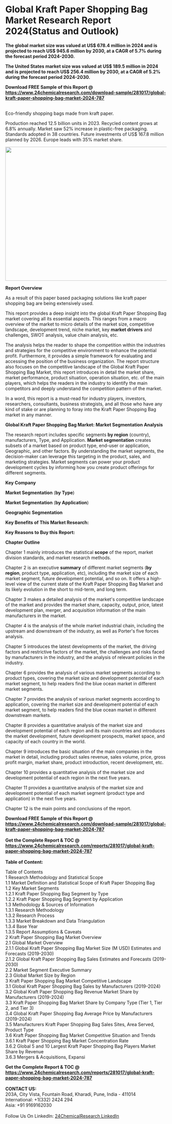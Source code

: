 <h1>Global Kraft Paper Shopping Bag Market Research Report 2024(Status and Outlook)</h1><p><strong>The global market size was valued at US$ 678.4 million in 2024 and is projected to reach US$ 945.6 million by 2030, at a CAGR of 5.7% during the forecast period 2024-2030.</strong></p><p>
</p><p><strong>The United States market size was valued at US$ 189.5 million in 2024 and is projected to reach US$ 256.4 million by 2030, at a CAGR of 5.2% during the forecast period 2024-2030.</strong></p><div><b>Download FREE Sample of this Report @ 
            <a href="https://www.24chemicalresearch.com/download-sample/281017/global-kraft-paper-shopping-bag-market-2024-787">
            https://www.24chemicalresearch.com/download-sample/281017/global-kraft-paper-shopping-bag-market-2024-787</a></b></div><br><p>
</p><p>Eco-friendly shopping bags made from kraft paper.</p><p>
</p><p>Production reached 12.5 billion units in 2023. Recycled content grows at 6.8% annually. Market saw 52% increase in plastic-free packaging. Standards adopted in 38 countries. Future investments of US$ 167.8 million planned by 2026. Europe leads with 35% market share.</p><p>
</p><p><img alt="" src="https://24chemicalresearch.com/assets/report-images/GlobalKraftPaperShoppingBagMarket.png" style="height:418px; width:731px"></p><p>
</p><p><strong>Report Overview</strong></p><p>
</p><p></p><p>
</p><p>As a result of this paper based packaging solutions like kraft paper shopping bag are being extensively used.</p><p>
</p><p>This report provides a deep insight into the global Kraft Paper Shopping Bag market covering all its essential aspects. This ranges from a macro overview of the market to micro details of the market size, competitive landscape, development trend, niche market, key <strong>market drivers</strong> and challenges, SWOT analysis, value chain analysis, etc.</p><p>
</p><p>The analysis helps the reader to shape the competition within the industries and strategies for the competitive environment to enhance the potential profit. Furthermore, it provides a simple framework for evaluating and accessing the position of the business organization. The report structure also focuses on the competitive landscape of the Global Kraft Paper Shopping Bag Market, this report introduces in detail the market share, market performance, product situation, operation situation, etc. of the main players, which helps the readers in the industry to identify the main competitors and deeply understand the competition pattern of the market.</p><p>
</p><p>In a word, this report is a must-read for industry players, investors, researchers, consultants, business strategists, and all those who have any kind of stake or are planning to foray into the Kraft Paper Shopping Bag market in any manner.</p><p>
</p><p><strong>Global Kraft Paper Shopping Bag Market: Market Segmentation Analysis</strong></p><p>
</p><p>The research report includes specific segments <strong>by region</strong> (country), manufacturers, Type, and Application. <strong>Market segmentation</strong> creates subsets of a market based on product type, end-user or application, Geographic, and other factors. By understanding the market segments, the decision-maker can leverage this targeting in the product, sales, and marketing strategies. Market segments can power your product development cycles by informing how you create product offerings for different segments.</p><p>
</p><p><strong>Key Company</strong></p><p>
</p><p>
</p><p><strong>Market Segmentation</strong> (<strong>by Type</strong>)</p><p>
</p><p>
</p><p><strong>Market Segmentation</strong> (<strong>by Application</strong>)</p><p>
</p><p>
</p><p><strong>Geographic Segmentation</strong></p><p>
</p><p>
</p><p><strong>Key Benefits of This Market Research:</strong></p><p>
</p><p>
</p><p><strong>Key Reasons to Buy this Report:</strong></p><p>
</p><p>
</p><p><strong>Chapter Outline</strong></p><p>
</p><p>Chapter 1 mainly introduces the statistical <strong>scope</strong> of the report, market division standards, and market research methods.</p><p>
</p><p>Chapter 2 is an executive <strong>summary</strong> of different market segments (<strong>by region</strong>, product type, application, etc), including the market size of each market segment, future development potential, and so on. It offers a high-level view of the current state of the Kraft Paper Shopping Bag Market and its likely evolution in the short to mid-term, and long term.</p><p>
</p><p>Chapter 3 makes a detailed analysis of the market's competitive landscape of the market and provides the market share, capacity, output, price, latest development plan, merger, and acquisition information of the main manufacturers in the market.</p><p>
</p><p>Chapter 4 is the analysis of the whole market industrial chain, including the upstream and downstream of the industry, as well as Porter's five forces analysis.</p><p>
</p><p>Chapter 5 introduces the latest developments of the market, the driving factors and restrictive factors of the market, the challenges and risks faced by manufacturers in the industry, and the analysis of relevant policies in the industry.</p><p>
</p><p>Chapter 6 provides the analysis of various market segments according to product types, covering the market size and development potential of each market segment, to help readers find the blue ocean market in different market segments.</p><p>
</p><p>Chapter 7 provides the analysis of various market segments according to application, covering the market size and development potential of each market segment, to help readers find the blue ocean market in different downstream markets.</p><p>
</p><p>Chapter 8 provides a quantitative analysis of the market size and development potential of each region and its main countries and introduces the market development, future development prospects, market space, and capacity of each country in the world.</p><p>
</p><p>Chapter 9 introduces the basic situation of the main companies in the market in detail, including product sales revenue, sales volume, price, gross profit margin, market share, product introduction, recent development, etc.</p><p>
</p><p>Chapter 10 provides a quantitative analysis of the market size and development potential of each region in the next five years.</p><p>
</p><p>Chapter 11 provides a quantitative analysis of the market size and development potential of each market segment (product type and application) in the next five years.</p><p>
</p><p>Chapter 12 is the main points and conclusions of the report.</p><div><b>Download FREE Sample of this Report @ 
            <a href="https://www.24chemicalresearch.com/download-sample/281017/global-kraft-paper-shopping-bag-market-2024-787">
            https://www.24chemicalresearch.com/download-sample/281017/global-kraft-paper-shopping-bag-market-2024-787</a></b></div><br><div><b>Get the Complete Report & TOC @ 
            <a href="https://www.24chemicalresearch.com/reports/281017/global-kraft-paper-shopping-bag-market-2024-787">
            https://www.24chemicalresearch.com/reports/281017/global-kraft-paper-shopping-bag-market-2024-787</a></b></div><br>
            <b>Table of Content:</b><p>Table of Contents<br />
 1 Research Methodology and Statistical Scope<br />
 1.1 Market Definition and Statistical Scope of Kraft Paper Shopping Bag<br />
 1.2 Key Market Segments<br />
 1.2.1 Kraft Paper Shopping Bag Segment by Type<br />
 1.2.2 Kraft Paper Shopping Bag Segment by Application<br />
 1.3 Methodology & Sources of Information<br />
 1.3.1 Research Methodology<br />
 1.3.2 Research Process<br />
 1.3.3 Market Breakdown and Data Triangulation<br />
 1.3.4 Base Year<br />
 1.3.5 Report Assumptions & Caveats<br />
 2 Kraft Paper Shopping Bag Market Overview<br />
 2.1 Global Market Overview<br />
 2.1.1 Global Kraft Paper Shopping Bag Market Size (M USD) Estimates and Forecasts (2019-2030)<br />
 2.1.2 Global Kraft Paper Shopping Bag Sales Estimates and Forecasts (2019-2030)<br />
 2.2 Market Segment Executive Summary<br />
 2.3 Global Market Size by Region<br />
 3 Kraft Paper Shopping Bag Market Competitive Landscape<br />
 3.1 Global Kraft Paper Shopping Bag Sales by Manufacturers (2019-2024)<br />
 3.2 Global Kraft Paper Shopping Bag Revenue Market Share by Manufacturers (2019-2024)<br />
 3.3 Kraft Paper Shopping Bag Market Share by Company Type (Tier 1, Tier 2, and Tier 3)<br />
 3.4 Global Kraft Paper Shopping Bag Average Price by Manufacturers (2019-2024)<br />
 3.5 Manufacturers Kraft Paper Shopping Bag Sales Sites, Area Served, Product Type<br />
 3.6 Kraft Paper Shopping Bag Market Competitive Situation and Trends<br />
 3.6.1 Kraft Paper Shopping Bag Market Concentration Rate<br />
 3.6.2 Global 5 and 10 Largest Kraft Paper Shopping Bag Players Market Share by Revenue<br />
 3.6.3 Mergers & Acquisitions, Expansi</p><div><b>Get the Complete Report & TOC @ 
            <a href="https://www.24chemicalresearch.com/reports/281017/global-kraft-paper-shopping-bag-market-2024-787">
            https://www.24chemicalresearch.com/reports/281017/global-kraft-paper-shopping-bag-market-2024-787</a></b></div><br><b>CONTACT US:</b><br>
            203A, City Vista, Fountain Road, Kharadi, Pune, India - 411014<br>
            International: +1(332) 2424 294<br>
            Asia: +91 9169162030 <br><br>
            Follow Us On LinkedIn: <a href="https://www.linkedin.com/company/24chemicalresearch/">24ChemicalResearch LinkedIn</a>